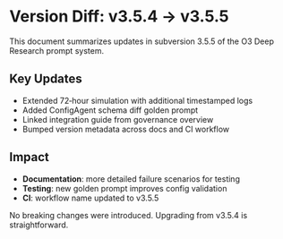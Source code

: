 # Version Diff: v3.5.4 → v3.5.5

This document summarizes updates in subversion 3.5.5 of the O3 Deep Research prompt system.

## Key Updates
- Extended 72‑hour simulation with additional timestamped logs
- Added ConfigAgent schema diff golden prompt
- Linked integration guide from governance overview
- Bumped version metadata across docs and CI workflow

## Impact
- **Documentation**: more detailed failure scenarios for testing
- **Testing**: new golden prompt improves config validation
- **CI**: workflow name updated to v3.5.5

No breaking changes were introduced. Upgrading from v3.5.4 is straightforward.
